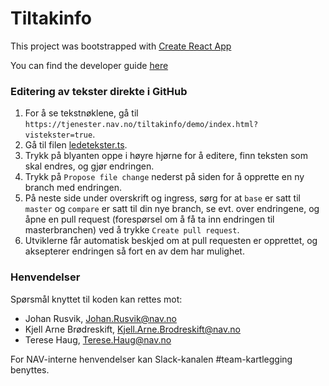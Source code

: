 # Tiltakinfo

This project was bootstrapped with [Create React App](https://github.com/facebookincubator/create-react-app)

You can find the developer guide [here](https://github.com/facebookincubator/create-react-app/blob/master/packages/react-scripts/template/README.md)

### Editering av tekster direkte i GitHub
1. For å se tekstnøklene, gå til `https://tjenester.nav.no/tiltakinfo/demo/index.html?vistekster=true`.
2. Gå til filen [ledetekster.ts](https://github.com/navikt/tiltakinfo/blob/master/src/ledetekster/ledetekster.ts).
3. Trykk på blyanten oppe i høyre hjørne for å editere, finn teksten som skal endres, og gjør endringen.
4. Trykk på `Propose file change` nederst på siden for å opprette en ny branch med endringen.
5. På neste side under overskrift og ingress, sørg for at `base` er satt til `master` og `compare` er satt til din nye branch, se evt. over endringene, og åpne en pull request (forespørsel om å få ta inn endringen til masterbranchen) ved å trykke `Create pull request`.
6. Utviklerne får automatisk beskjed om at pull requesten er opprettet, og aksepterer endringen så fort en av dem har mulighet.

### Henvendelser
Spørsmål knyttet til koden kan rettes mot:
 
* Johan Rusvik, Johan.Rusvik@nav.no
* Kjell Arne Brødreskift, Kjell.Arne.Brodreskift@nav.no
* Terese Haug, Terese.Haug@nav.no

For NAV-interne henvendelser kan Slack-kanalen #team-kartlegging benyttes.
